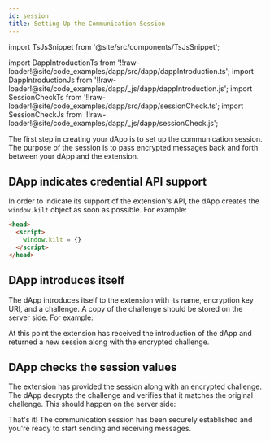 ```yaml
---
id: session
title: Setting Up the Communication Session
---
```


import TsJsSnippet from '@site/src/components/TsJsSnippet';

import DappIntroductionTs from '!!raw-loader!@site/code_examples/dapp/src/dapp/dappIntroduction.ts';
import DappIntroductionJs from '!!raw-loader!@site/code_examples/dapp/_js/dapp/dappIntroduction.js';
import SessionCheckTs from '!!raw-loader!@site/code_examples/dapp/src/dapp/sessionCheck.ts';
import SessionCheckJs from '!!raw-loader!@site/code_examples/dapp/_js/dapp/sessionCheck.js';

The first step in creating your dApp is to set up the communication session. The purpose of the session is to pass encrypted messages back and forth between your dApp and the extension.

## DApp indicates credential API support

In order to indicate its support of the extension's API, the dApp creates the `window.kilt` object as soon as possible. For example:

```html
<head>
  <script>
    window.kilt = {}
  </script>
</head>
```

## DApp introduces itself

The dApp introduces itself to the extension with its name, encryption key URI, and a challenge. A copy of the challenge should be stored on the server side. For example:

<!-- <TsJsSnippet tsSnippet={DappIntroductionTs} jsSnippet={DappIntroductionJs} /> -->

At this point the extension has received the introduction of the dApp and returned a new session along with the encrypted challenge.

## DApp checks the session values

The extension has provided the session along with an encrypted challenge. The dApp decrypts the challenge and verifies that it matches the original challenge. This should happen on the server side:

<!-- <TsJsSnippet tsSnippet={SessionCheckTs} jsSnippet={SessionCheckJs} /> -->

That's it! The communication session has been securely established and you're ready to start sending and receiving messages.

